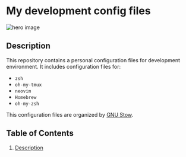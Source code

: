 # My development config files
![hero image](./resources/images/hero-image.svg)

## Description
This repository contains a personal configuration files for development environment.
It includes configuration files for:
- `zsh`
- `oh-my-tmux`
- `neovim`
- `Homebrew`
- `oh-my-zsh`
 
This configuration files are organized by [GNU Stow](https://www.gnu.org/software/stow/manual/).

## Table of Contents
1. [Description](##Description)
